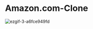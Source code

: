 # Amazon.com-Clone
![ezgif-3-a6fce949fd](https://github.com/Jithin-b-p/Amazon.com-Clone/assets/116056433/46747bdc-d18b-4c19-8100-32d4f83c29b0)

